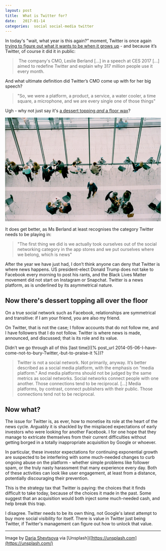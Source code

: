 ```yaml
---
layout: post
title:  What is Twitter for? 
date:   2017-01-14 
categories:  social social-media twitter
---
```


In today's "wait, what year is this again?” moment, Twitter is once again [trying to figure out what it wants to be when it grows up](http://www.cio.com/article/3155138/social-networking/twitter-cmo-finally-explains-the-purpose-of-twitter.html "Twitter CMO finally explains the purpose of Twitter") - and because it’s Twitter, of course it did it in public:

> The company's CMO, Leslie Berland […] in a speech at CES 2017 […] aimed to redefine Twitter and explain why 317 million people use it every month.

And what ultimate definition did Twitter’s CMO come up with for her big speech?

> "So, we were a platform, a product, a service, a water cooler, a time square, a microphone, and we are every single one of those things"

Ugh - why not just say it's [a dessert topping *and* a floor wax](http://snltranscripts.jt.org/75/75ishimmer.phtml "SNL Transcripts: Elliot Gould: 01/10/76: Shimmer")?

![](/images/unknown_filename.479.jpeg)

It does get better, as Ms Berland at least recognises the category Twitter needs to be playing in:

> "The first thing we did is we actually took ourselves out of the social networking category in the app stores and we put ourselves where we belong, which is news"

After the year we have just had, I don’t think anyone can deny that Twitter is where news happens. US president-elect Donald Trump does not take to Facebook every morning to post his rants, and the Black Lives Matter movement did not start on Instagram or Snapchat. Twitter is a news platform, as is underlined by its asymmetrical nature.

## Now there's dessert topping all over the floor

On a true social network such as Facebook, relationships are symmetrical and transitive: if I am your friend, you are also my friend.

On Twitter, that is not the case; I follow accounts that do not follow me, and I have followers that I do not follow. Twitter is where news is made, announced, and discussed; that is its role and its value.

Didn’t we go through all of this [last time]({% post_url 2014-05-06-I-have-come-not-to-bury-Twitter,-but-to-praise-it %})?

> Twitter is not a social network. Not primarily, anyway. It’s better described as a social media platform, with the emphasis on “media platform." And media platforms should not be judged by the same metrics as social networks.
> Social networks connect people with one another. Those connections tend to be reciprocal. […]
> Media platforms, by contrast, connect publishers with their public. Those connections tend not to be reciprocal.

## Now what?

The issue for Twitter is, as ever, how to monetise its role at the heart of the news cycle. Arguably it is shackled by the misplaced expectations of early investors who were looking for another Facebook. I for one hope that they manage to extricate themselves from their current difficulties without getting borged in a totally inappropriate acquisition by Google or whoever.

In particular, these investor expectations for continuing exponential growth are suspected to be interfering with some much-needed changes to curb ongoing abuse on the platform - whether simple problems like follower spam, or the truly nasty harassment that many experience every day. Both of these activities can look like user engagement, at least from a distance, potentially discouraging their prevention. 

This is the strategy tax that Twitter is paying: the choices that it finds difficult to take today, because of the choices it made in the past. Some suggest that an acquisition would both inject some much-needed cash, and help break this trap.

I disagree. Twitter needs to be its own thing, not Google's latest attempt to buy more social visibility for itself. There is value in Twitter just being Twitter, if Twitter's management can figure out how to unlock that value.

***
Image by [Daria Shevtsova](https://unsplash.com/@daria_shevtsova) via [Unsplash]([https://unsplash.com](https://unsplash.com/)